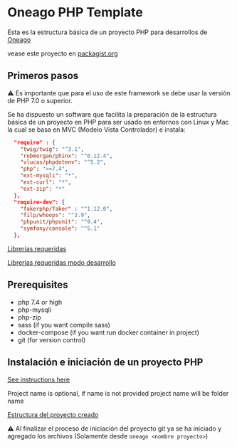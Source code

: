 # Oneago PHP Template

Esta es la estructura básica de un proyecto PHP para desarrollos de [Oneago](https://www.oneago.com)

vease este proyecto en [packagist.org](https://packagist.org/packages/oneago/oneago-php-template)

## Primeros pasos

⚠️  Es importante que para el uso de este framework se debe usar la versión de PHP 7.0 o superior.

Se ha dispuesto un software que facilita la preparación de la estructura básica de un proyecto en PHP para ser usado en entornos con Linux y Mac la cual se basa en MVC (Modelo Vista Controlador) e instala:

```json
  "require" : {
    "twig/twig": "^3.1",
    "robmorgan/phinx": "^0.12.4",
    "vlucas/phpdotenv": "^5.2",
    "php": ">=7.4",
    "ext-mysqli": "*",
    "ext-curl": "*",
    "ext-zip": "*"
  },
  "require-dev": {
    "fakerphp/faker" : "^1.12.0",
    "filp/whoops": "^2.9",
    "phpunit/phpunit": "^9.4",
    "symfony/console": "^5.1"
  },
```

[Librerías requeridas](https://www.notion.so/6dd7b5eb0c2e4054aefb86b1a63a165f)

[Librerías requeridas modo desarrollo](https://www.notion.so/32c9b7aa106c4469bd66c43c4af426ad)

## Prerequisites
- php 7.4 or high
- php-mysqli
- php-zip
- sass (if you want compile sass)
- docker-compose (if you want run docker container in project)
- git (for version control)

## Instalación e iniciación de un proyecto PHP

[See instructions here](https://github.com/Oneago/installer/blob/main/README.md)

Project name is optional, if name is not provided project name will be folder name

[Estructura del proyecto creado](https://www.notion.so/f48490c8ca2848e8a2d83a6a436d61a6)

⚠️  Al finalizar el proceso de iniciación del proyecto git ya se ha iniciado y agregado los archivos (Solamente desde `oneago <nombre proyecto>`)
